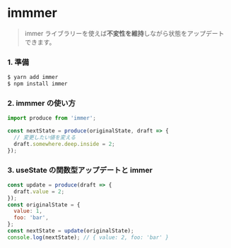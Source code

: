 # immmer

> immer ライブラリーを使えば**不変性を維持**しながら状態をアップデートできます。

### 1. 準備

```bash
$ yarn add immer
$ npm install immer
```

### 2. immmer の使い方

```js
import produce from 'immer';

const nextState = produce(originalState, draft => {
  // 変更したい値を変える
  draft.somewhere.deep.inside = 2;
});
```

### 3. useState の関数型アップデートと immer

```js
const update = produce(draft => {
  draft.value = 2;
});
const originalState = {
  value: 1,
  foo: 'bar',
};
const nextState = update(originalState);
console.log(nextState); // { value: 2, foo: 'bar' }
```

